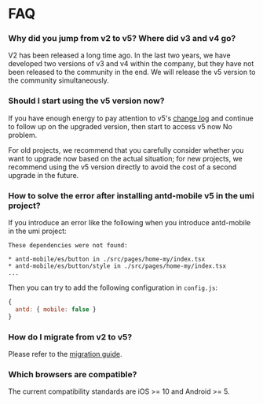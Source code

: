 # FAQ

### Why did you jump from v2 to v5? Where did v3 and v4 go?

V2 has been released a long time ago. In the last two years, we have developed two versions of v3 and v4 within the company, but they have not been released to the community in the end. We will release the v5 version to the community simultaneously.

### Should I start using the v5 version now?

If you have enough energy to pay attention to v5's [change log](https://github.com/ant-design/ant-design-mobile/releases) and continue to follow up on the upgraded version, then start to access v5 now No problem.

For old projects, we recommend that you carefully consider whether you want to upgrade now based on the actual situation; for new projects, we recommend using the v5 version directly to avoid the cost of a second upgrade in the future.

### How to solve the error after installing antd-mobile v5 in the umi project?

If you introduce an error like the following when you introduce antd-mobile in the umi project:

```
These dependencies were not found:

* antd-mobile/es/button in ./src/pages/home-my/index.tsx
* antd-mobile/es/button/style in ./src/pages/home-my/index.tsx
...
```

Then you can try to add the following configuration in `config.js`:

```js
{
  antd: { mobile: false }
}
```

### How do I migrate from v2 to v5?

Please refer to the [migration guide](./migration).

### Which browsers are compatible?

The current compatibility standards are iOS >= 10 and Android >= 5.
